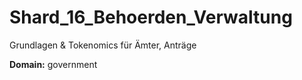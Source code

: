 # Shard_16_Behoerden_Verwaltung

Grundlagen & Tokenomics für Ämter, Anträge

**Domain:** government
